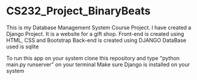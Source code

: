 # CS232_Project_BinaryBeats
This is my Database Management System Course Project.
I have created a Django Project. It is a website for a gift shop.
Front-end is created using HTML, CSS and Bootstrap
Back-end is created using DJANGO
DataBase used is sqlite

To run this app on your system clone this repository and type "python main.py runserver" on your terminal
Make sure Django is installed on your system

